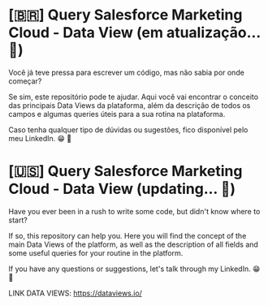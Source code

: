 # [🇧🇷] Query Salesforce Marketing Cloud - Data View (em atualização... 🚧) 

Você já teve pressa para escrever um código, mas não sabia por onde começar? 

Se sim, este repositório pode te ajudar. Aqui você vai encontrar o conceito das principais Data Views da plataforma, além da descrição de todos os campos e algumas queries úteis para a sua rotina na plataforma.

Caso tenha qualquer tipo de dúvidas ou sugestões, fico disponível pelo meu LinkedIn. 😁 🤙



# [🇺🇸] Query Salesforce Marketing Cloud - Data View (updating... 🚧) 

Have you ever been in a rush to write some code, but didn't know where to start? 

If so, this repository can help you. Here you will find the concept of the main Data Views of the platform, as well as the description of all fields and some useful queries for your routine in the platform.

If you have any questions or suggestions, let's talk through my LinkedIn. 😁 🤙


LINK DATA VIEWS: https://dataviews.io/
